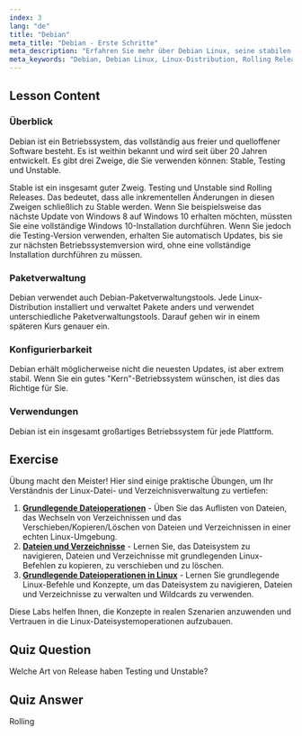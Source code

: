```yaml
---
index: 3
lang: "de"
title: "Debian"
meta_title: "Debian - Erste Schritte"
meta_description: "Erfahren Sie mehr über Debian Linux, seine stabilen und Rolling Releases und die Paketverwaltung. Entdecken Sie, warum Debian ein großartiges Kern-Betriebssystem für Anfänger und fortgeschrittene Benutzer ist."
meta_keywords: "Debian, Debian Linux, Linux-Distribution, Rolling Release, Paketverwaltung, Linux-Tutorial, Linux für Anfänger, Linux-Anleitung"
---
```


## Lesson Content

### Überblick

Debian ist ein Betriebssystem, das vollständig aus freier und quelloffener Software besteht. Es ist weithin bekannt und wird seit über 20 Jahren entwickelt. Es gibt drei Zweige, die Sie verwenden können: Stable, Testing und Unstable.

Stable ist ein insgesamt guter Zweig. Testing und Unstable sind Rolling Releases. Das bedeutet, dass alle inkrementellen Änderungen in diesen Zweigen schließlich zu Stable werden. Wenn Sie beispielsweise das nächste Update von Windows 8 auf Windows 10 erhalten möchten, müssten Sie eine vollständige Windows 10-Installation durchführen. Wenn Sie jedoch die Testing-Version verwenden, erhalten Sie automatisch Updates, bis sie zur nächsten Betriebssystemversion wird, ohne eine vollständige Installation durchführen zu müssen.

### Paketverwaltung

Debian verwendet auch Debian-Paketverwaltungstools. Jede Linux-Distribution installiert und verwaltet Pakete anders und verwendet unterschiedliche Paketverwaltungstools. Darauf gehen wir in einem späteren Kurs genauer ein.

### Konfigurierbarkeit

Debian erhält möglicherweise nicht die neuesten Updates, ist aber extrem stabil. Wenn Sie ein gutes "Kern"-Betriebssystem wünschen, ist dies das Richtige für Sie.

### Verwendungen

Debian ist ein insgesamt großartiges Betriebssystem für jede Plattform.

## Exercise

Übung macht den Meister! Hier sind einige praktische Übungen, um Ihr Verständnis der Linux-Datei- und Verzeichnisverwaltung zu vertiefen:

1. **[Grundlegende Dateioperationen](https://labex.io/de/labs/linux-basic-files-operations-270248)** - Üben Sie das Auflisten von Dateien, das Wechseln von Verzeichnissen und das Verschieben/Kopieren/Löschen von Dateien und Verzeichnissen in einer echten Linux-Umgebung.
2. **[Dateien und Verzeichnisse](https://labex.io/de/labs/linux-files-and-directories-270246)** - Lernen Sie, das Dateisystem zu navigieren, Dateien und Verzeichnisse mit grundlegenden Linux-Befehlen zu kopieren, zu verschieben und zu löschen.
3. **[Grundlegende Dateioperationen in Linux](https://labex.io/de/labs/linux-basic-file-operations-in-linux-18001)** - Lernen Sie grundlegende Linux-Befehle und Konzepte, um das Dateisystem zu navigieren, Dateien und Verzeichnisse zu verwalten und Wildcards zu verwenden.

Diese Labs helfen Ihnen, die Konzepte in realen Szenarien anzuwenden und Vertrauen in die Linux-Dateisystemoperationen aufzubauen.

## Quiz Question

Welche Art von Release haben Testing und Unstable?

## Quiz Answer

Rolling
